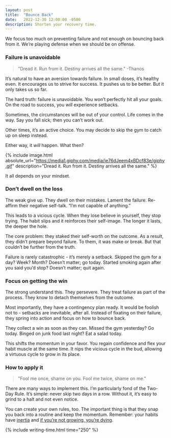 ```yaml
---
layout: post
title:  "Bounce Back"
date:   2022-12-30 12:00:00 -0500
description: Shorten your recovery time.
---
```


We focus too much on preventing failure and not enough on bouncing back from it. We’re playing defense when we should be on offense.

### Failure is unavoidable

> "Dread it. Run from it. Destiny arrives all the same." -Thanos

It’s natural to have an aversion towards failure. In small doses, it’s healthy even. It encourages us to strive for success. It pushes us to be better. But it only takes us so far.

The hard truth: failure is unavoidable. You won’t perfectly hit all your goals. On the road to success, you *will* experience setbacks.

Sometimes, the circumstances will be out of your control. Life comes in the way. Say you fall sick; then you can’t work out.

Other times, it’s an active choice. You may decide to skip the gym to catch up on sleep instead.

Either way, it *will* happen. What then?

{% include image.html absolute_url="https://media1.giphy.com/media/ie76dJeem4xBDcf83e/giphy.gif" description="Dread it. Run from it. Destiny arrives all the same." %}

It all depends on your mindset.

### Don’t dwell on the loss

The weak give up. They dwell on their mistakes. Lament the failure. Re-affirm their negative self-talk. “I’m not capable of anything.”

This leads to a vicious cycle. When they lose believe in yourself, they stop trying. The habit slips and it reinforces their self-image. The longer it lasts, the deeper the hole.

The core problem: they staked their self-worth on the outcome. As a result, they didn’t prepare beyond failure. To them, it was make or break. But that couldn’t be further from the truth.

Failure is rarely catastrophic - it’s merely a setback. Skipped the gym for a day? Week? Month? Doesn’t matter; go today. Started smoking again after you said you’d stop? Doesn’t matter; quit again.

### Focus on getting the win

The strong understand this. They persevere. They treat failure as part of the process. They know to detach themselves from the outcome.

Most importantly, they have a contingency plan ready. It would be foolish not to - setbacks are inevitable, after all. Instead of fixating on their failure, they spring into action and focus on how to bounce back.

They collect a win as soon as they can. Missed the gym yesterday? Go today. Binged on junk food last night? Eat a salad today.

This shifts the momentum in your favor. You regain confidence and flex your habit muscle at the same time. It nips the vicious cycle in the bud, allowing a virtuous cycle to grow in its place.

### How to apply it

> "Fool me once, shame on you. Fool me twice, shame on me."

There are many ways to implement this. I’m particularly fond of the Two-Day Rule. It’s simple: never skip two days in a row. Without it, it’s easy to grind to a halt and not even notice.

You can create your own rules, too. The important thing is that they snap you back into a routine and keep the momentum. Remember: your habits have [inertia]({{site.url}}/inertia) and [if you’re not growing, you’re dying]({{site.url}}/you're-either-growing-or-you're-dying).

{% include writing-time.html time="250" %}